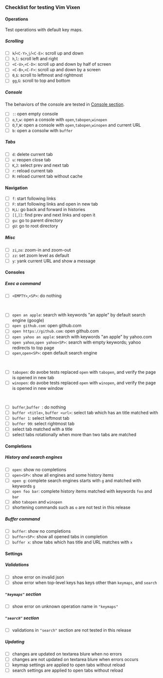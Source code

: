 ### Checklist for testing Vim Vixen

#### Operations

Test operations with default key maps.

##### Scrolling

- [ ] `k`/`<C-Y>`,`j`/`<C-E>`: scroll up and down
- [ ] `h`,`l`: scroll left and right
- [ ] `<C-U>`,`<C-D>`: scroll up and down by half of screen
- [ ] `<C-B>`,`<C-F>`: scroll up and down by a screen
- [ ] `0`,`$`: scroll to leftmost and rightmost
- [ ] `gg`,`G`: scroll to top and bottom

##### Console

The behaviors of the console are tested in [Console section](#consoles).

- [ ] `:`: open empty console
- [ ] `o`,`t`,`w`: open a console with `open`,`tabopen`,`winopen`
- [ ] `O`,`T`,`W`: open a console with `open`,`tabopen`,`winopen` and current URL
- [ ] `b`: open a consolw with `buffer`

##### Tabs

- [ ] `d`: delete current tab
- [ ] `u`: reopen close tab
- [ ] `K`,`J`: select prev and next tab
- [ ] `r`: reload current tab
- [ ] `R`: reload current tab without cache

#### Navigation

- [ ] `f`: start following links
- [ ] `F`: start following links and open in new tab
- [ ] `H`,`L`: go back and forward in histories
- [ ] `[[`,`]]`: find prev and next links and open it
- [ ] `gu`: go to parent directory
- [ ] `gU`: go to root directory

##### Misc

- [ ] `zi`,`zo`: zoom-in and zoom-out
- [ ] `zz`: set zoom level as default
- [ ] `y`: yank current URL and show a message

#### Consoles

##### Exec a command

- [ ] `<EMPTY>`,`<SP>`: do nothing
<br>

- [ ] `open an apple`: search with keywords "an apple" by default search engine (google)
- [ ] `open github.com`: open github.com
- [ ] `open https://github.com`: open github.com
- [ ] `open yahoo an apple`: search with keywords "an apple" by yahoo.com
- [ ] `open yahoo`,`open yahoo<SP>`: search with empty keywords; yahoo redirects to top page
- [ ] `open`,`open<SP>`: open default search engine
<br>

- [ ] `tabopen`: do avobe tests replaced `open` with `tabopen`, and verify the page is opened in new tab
- [ ] `winopen`: do avobe tests replaced `open` with `winopen`, and verify the page is opened in new window
<br>

- [ ] `buffer`,`buffer `: do nothing
- [ ] `buffer <title>`, `buffer <url>`: select tab which has an title matched with
- [ ] `buffer 1`: select leftmost tab
- [ ] `buffer 99`: select rightmost tab
- [ ] select tab matched with a title
- [ ] select tabs rotationally when more than two tabs are matched

#### Completions

##### History and search engines

- [ ] `open`: show no completions
- [ ] `open<SP>`: show all engines and some history items
- [ ] `open g`: complete search engines starts with `g` and matched with keywords `g`
- [ ] `open foo bar`: complete history items matched with keywords `foo` and `bar`
- [ ] also `tabopen` and `winopen`
- [ ] shortening commands such as `o` are not test in this release

##### Buffer command

- [ ] `buffer`: show no completions
- [ ] `buffer<SP>`: show all opened tabs in completion
- [ ] `buffer x`: show tabs which has title and URL matches with `x`

#### Settings

##### Validations

- [ ] show error on invalid json
- [ ] show error when top-level keys has keys other than `keymaps`, and `search`

##### `"keymaps"` section

- [ ] show error on unknown operation name in `"keymaps"`

##### `"search"` section

- [ ] validations in `"search"` section are not tested in this release

##### Updating

- [ ] changes are updated on textarea blure when no errors
- [ ] changes are not updated on textarea blure when errors occurs
- [ ] keymap settings are applied to open tabs without reload
- [ ] search settings are applied to open tabs without reload
